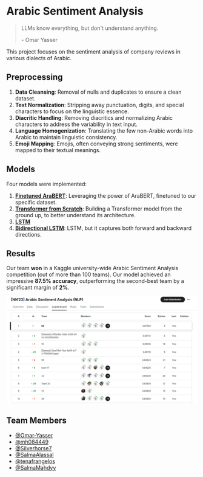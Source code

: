 # Arabic Sentiment Analysis

> LLMs know everything, but don't understand anything.
>
> \- Omar Yasser


This project focuses on the sentiment analysis of company reviews in various dialects of Arabic. 

## Preprocessing

1. **Data Cleansing**: Removal of nulls and duplicates to ensure a clean dataset.
2. **Text Normalization**: Stripping away punctuation, digits, and special characters to focus on the linguistic essence.
3. **Diacritic Handling**: Removing diacritics and normalizing Arabic characters to address the variability in text input.
4. **Language Homogenization**: Translating the few non-Arabic words into Arabic to maintain linguistic consistency.
5. **Emoji Mapping**: Emojis, often conveying strong sentiments, were mapped to their textual meanings.

## Models

Four models were implemented:

1. [**Finetuned AraBERT**](arabert_finetuning.ipynb): Leveraging the power of AraBERT, finetuned to our specific dataset.
2. [**Transformer from Scratch**](transformer.ipynb): Building a Transformer model from the ground up, to better understand its architecture.
3. [**LSTM**](lstm.ipynb)
4. [**Bidirectional LSTM**](bidirectional_lstm.ipynb): LSTM, but it captures both forward and backward directions.

## Results

Our team **won** in a Kaggle university-wide Arabic Sentiment Analysis competition (out of more than 100 teams). 
Our model achieved an impressive **87.5% accuracy**, outperforming the second-best team by a significant margin of **2%**.

![Kaggle Competition Leaderboard](kaggle_leaderboard.png)

 ## Team Members

- [@Omar-Yasser](https://github.com/Omar-Yasser)  
- [@mh084449](https://github.com/mh084449) 
- [@Silverhorse7](https://github.com/Silverhorse7)  
- [@SalmaAlassal](https://github.com/SalmaAlassal)  
- [@tenafrangelos](https://github.com/tenafrangelos) 
- [@SalmaMahdyy](https://github.com/SalmaMahdyy)
